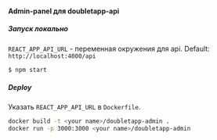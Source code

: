 #### Admin-panel для doubletapp-api

##### Запуск локально
`REACT_APP_API_URL` - переменная окружения для api. Default: `http://localhost:4000/api`
```sh
$ npm start
```
##### Deploy
Указать `REACT_APP_API_URL` в `Dockerfile`.
```sh
docker build -t <your name>/doubletapp-admin .
docker run -p 3000:3000 <your name>/doubletapp-admin
```
